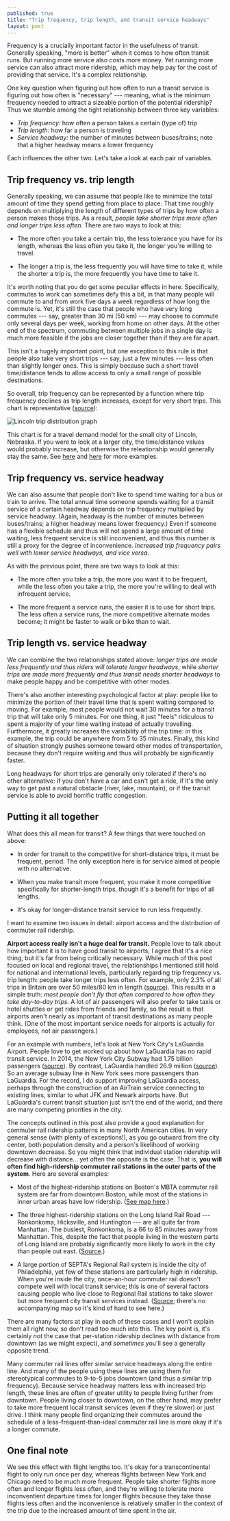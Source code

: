 ```yaml
---
published: true
title: "Trip frequency, trip length, and transit service headways"
layout: post
---
```



Frequency is a crucially important factor in the usefulness of transit. Generally speaking, "more is better" when it comes to how often transit runs. But running more service also costs more money. Yet running more service can also attract more ridership, which may help pay for the cost of providing that service. It's a complex relationship.

One key question when figuring out how often to run a transit service is figuring out how often is "necessary" --- meaning, what is the minimum frequency needed to attract a sizeable portion of the potential ridership? Thus we stumble among the tight relationship between three key variables:

- *Trip frequency:* how often a person takes a certain (type of) trip
- *Trip length:* how far a person is traveling
- *Service headway:* the number of minutes between buses/trains; note that a higher headway means a lower frequency

Each influences the other two. Let's take a look at each pair of variables.

## Trip frequency vs. trip length

Generally speaking, we can assume that people like to minimize the total amount of time they spend getting from place to place. That time roughly depends on multiplying the length of different types of trips by how often a person makes those trips. As a result, *people take shorter trips more often and longer trips less often*. There are two ways to look at this:

- The more often you take a certain trip, the less tolerance you have for its length, whereas the less often you take it, the longer you're willing to travel.

- The longer a trip is, the less frequently you will have time to take it, while the shorter a trip is, the more frequently you have time to take it.

It's worth noting that you do get some peculiar effects in here. Specifically, commutes to work can sometimes defy this a bit, in that many people will commute to and from work five days a week regardless of how long the commute is. Yet, it's still the case that people who have very long commutes --- say, greater than 30 mi (50 km) --- may choose to commute only several days per week, working from home on other days. At the other end of the spectrum, commuting between multiple jobs in a single day is much more feasible if the jobs are closer together than if they are far apart.

This isn't a hugely important point, but one exception to this rule is that people also take very short trips --- say, just a few minutes --- less often than slightly longer ones. This is simply because such a short travel time/distance tends to allow access to only a small range of possible destinations.

So overall, trip frequency can be represented by a function where trip frequency declines as trip length increases, except for very short trips. This chart is representative ([source](http://www.princeton.edu/~alaink/Orf467F12/LincolnTravelDemandModel.pdf#page=35)):

![Lincoln trip distribution graph](/images/Lincoln_Trip_Distribution.svg)

This chart is for a travel demand model for the small city of Lincoln, Nebraska. If you were to look at a larger city, the time/distance values would probably increase, but otherwise the releationship would generally stay the same. See [here](https://www.fhwa.dot.gov/planning/tmip/publications/other_reports/multiday_gps/chapter01.cfm#Toc410288763) and [here](http://d2dtl5nnlpfr0r.cloudfront.net/tti.tamu.edu/documents/17-1.pdf#page=19) for more examples.

## Trip frequency vs. service headway

We can also assume that people don't like to spend time waiting for a bus or train to arrive. The total annual time someone spends waiting for a transit service of a certain headway depends on trip frequency multiplied by service headway. (Again, headway is the number of minutes between buses/trains; a higher headway means lower frequency.) Even if someone has a flexible schedule and thus will not spend a large amount of time waiting, less frequent service is still inconvenient, and thus this number is still a proxy for the degree of inconvenience. *Increased trip frequency pairs well with lower service headways, and vice versa*.

As with the previous point, there are two ways to look at this:

- The more often you take a trip, the more you want it to be frequent, while the less often you take a trip, the more you're willing to deal with infrequent service.

- The more frequent a service runs, the easier it is to use for short trips. The less often a service runs, the more competitive alternate modes become; it might be faster to walk or bike than to wait.

## Trip length vs. service headway

We can combine the two relationships stated above: *longer trips are made less frequently and thus riders will tolerate longer headways*, while *shorter trips are made more frequently and thus transit needs shorter headways* to make people happy and be competitive with other modes.

There's also another interesting psychological factor at play: people like to minimize the portion of their travel time that is spent waiting compared to moving. For example, most people would not wait 30 minutes for a transit trip that will take only 5 minutes. For one thing, it just "feels" ridiculous to spent a majority of your time waiting instead of actually travelling. Furthermore, it greatly increases the variability of the trip time: in this example, the trip could be anywhere from 5 to 35 minutes. Finally, this kind of situation strongly pushes someone toward other modes of transportation, because they don't require waiting and thus will probably be significantly faster.

Long headways for short trips are generally only tolerated if there's no other alternative: if you don't have a car and can't get a ride, if it's the only way to get past a natural obstacle (river, lake, mountain), or if the transit service is able to avoid horrific traffic congestion.

## Putting it all together

What does this all mean for transit? A few things that were touched on above:

- In order for transit to the competitive for short-distance trips, it must be frequent, period. The only exception here is for service aimed at people with no alternative.

- When you make transit more frequent, you make it more competitive specifically for shorter-length trips, though it's a benefit for trips of all lengths.

- It's okay for longer-distance transit service to run less frequently. 

I want to examine two issues in detail: airport access and the distribution of commuter rail ridership.

**Airport access really isn't a huge deal for transit.** People love to talk about how important it is to have good transit to airports; I agree that it's a nice thing, but it's far from being critically necessary. While much of this post focused on local and regional travel, the relationships I mentioned still hold for national and international levels, particularly regarding trip frequency vs. trip length: people take longer trips less often. For example, only 2.3% of all trips in Britain are over 50 miles/80 km in length ([source](http://www.icmconference.org.uk/index.php/icmc/icmc2009/paper/viewFile/138/54)). This results in a simple truth: *most people don't fly that often compared to how often they take day-to-day trips*. A lot of air passengers will also prefer to take taxis or hotel shuttles or get rides from friends and family, so the result is that airports aren't nearly as important of transit destinations as many people think. (One of the most important service needs for airports is actually for employees, not air passengers.)

For an example with numbers, let's look at New York City's LaGuardia Airport. People love to get worked up about how LaGuardia has no rapid transit service. In 2014, the New York City Subway had 1.75 billion passengers ([source](http://web.mta.info/nyct/facts/ridership/)). By contrast, LaGuardia handled 26.9 million ([source](http://www.panynj.gov/press-room/press-item.cfm?headLine_id=2158)). So an average subway line in New York sees more passengers than LaGuardia. For the record, I do support improving LaGuardia access, perhaps through the construction of an AirTrain service connecting to existing lines, similar to what JFK and Newark airports have. But LaGuardia's current transit situation just isn't the end of the world, and there are many competing priorities in the city.

The concepts outlined in this post also provide a good explanation for commuter rail ridership patterns in many North American cities. In very general sense (with plenty of exceptions!), as you go outward from the city center, both population density and a person's likelihood of working downtown decrease. So you might think that individual station ridership will decrease with distance... yet often the opposite is the case. That is, **you will often find high-ridership commuter rail stations in the outer parts of the system**. Here are several examples:

- Most of the highest-ridership stations on Boston's MBTA commuter rail system are far from downtown Boston, while most of the stations in inner urban areas have low ridership. ([See map here](http://www.mbta.com/uploadedfiles/documents/2014%20BLUEBOOK%2014th%20Edition.pdf#page=74).)

- The three highest-ridership stations on the Long Island Rail Road --- Ronkonkoma, Hicksville, and Huntington --- are all quite far from Manhattan. The busiest, Ronkonkoma, is a 66 to 85 minutes away from Manhattan. This, despite the fact that people living in the western parts of Long Island are probably significantly more likely to work in the city than people out east. ([Source](http://www.tstc.org/issues/tod/conference/Ronkonkoma.pdf).)

- A large portion of SEPTA's Regional Rail system is inside the city of Philadelphia, yet few of these stations are particularly high in ridership. When you're inside the city, once-an-hour commuter rail doesn't compete well with local transit service; this is one of several factors causing people who live close to Regional Rail stations to take slower but more frequent city transit services instead. ([Source](http://www.septa.org/strategic-plan/reports/asp16.pdf#page=99); there's no accompanying map so it's kind of hard to see here.)

There are many factors at play in each of these cases and I won't explain them all right now, so don't read too much into this. The key point is, it's certainly *not* the case that per-station ridership declines with distance from downtown (as we might expect), and *sometimes* you'll see a generally opposite trend.

Many commuter rail lines offer similar service headways along the entire line. And many of the people using these lines are using them for stereotypical commutes to 9-to-5 jobs downtown (and thus a similar trip frequency). Because service headway matters less with increased trip length, these lines are often of greater utility to people living further from downtown. People living closer to downtown, on the other hand, may prefer to take more frequent local transit services (even if they're slower) or just drive. I think many people find organizing their commutes around the schedule of a less-frequent-than-ideal commuter rail line is more okay if it's a longer commute.

## One final note

We see this effect with flight lengths too. It's okay for a transcontinental flight to only run once per day, whereas flights between New York and Chicago need to be much more frequent. People take shorter flights more often and longer flights less often, and they're willing to tolerate more inconventient departure times for longer flights because they take those flights less often and the inconvenience is relatively smaller in the context of the trip due to the increased amount of time spent in the air.
